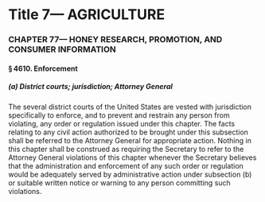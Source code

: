 
# Title 7— AGRICULTURE
### CHAPTER 77— HONEY RESEARCH, PROMOTION, AND CONSUMER INFORMATION
#### § 4610. Enforcement
##### (a) District courts; jurisdiction; Attorney General

The several district courts of the United States are vested with jurisdiction specifically to enforce, and to prevent and restrain any person from violating, any order or regulation issued under this chapter. The facts relating to any civil action authorized to be brought under this subsection shall be referred to the Attorney General for appropriate action. Nothing in this chapter shall be construed as requiring the Secretary to refer to the Attorney General violations of this chapter whenever the Secretary believes that the administration and enforcement of any such order or regulation would be adequately served by administrative action under subsection (b) or suitable written notice or warning to any person committing such violations.
